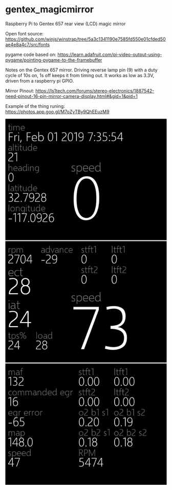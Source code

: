 # gentex_magicmirror
Raspberry Pi to Gentex 657 rear view (LCD) magic mirror 

Open font source:
https://github.com/winjs/winstrap/tree/5a3c1341190e7585fd550e01cfded50ae4e8a4c7/src/fonts 

pygame code based on:
https://learn.adafruit.com/pi-video-output-using-pygame/pointing-pygame-to-the-framebuffer 


Notes on the Gentex 657 mirror.
Driving reverse lamp pin (9) with a duty cycle of 10s on, 1s off keeps it from timing out. It works as low as 3.3V, driven from a raspberry pi GPIO. 

Mirror Pinout: https://ls1tech.com/forums/stereo-electronics/1887542-need-pinout-16-pin-mirror-camera-display.html#&gid=1&pid=1 


Example of the thing runing: https://photos.app.goo.gl/M7oZyTBy9QhEEuzM9 

![Alt text](assets/screenshots/gps_screen.jpg?raw=true "GPS Screenshot")
![Alt text](assets/screenshots/obd_screen.jpg?raw=true "OBD Screenshot")
![Alt text](assets/screenshots/airfuel_screen.jpg?raw=true "AirFuel Screenshot")
